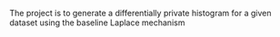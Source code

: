 The project is to generate a differentially private histogram for a given dataset using the baseline Laplace mechanism
